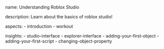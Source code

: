 name: Understanding Roblox Studio

description: Learn about the basics of roblox studio!

aspects:
    - introduction
    - workout

insights:
    - studio-interface
    - explorer-interface
    - adding-your-first-object
    - adding-your-first-script
    - changing-object-property
